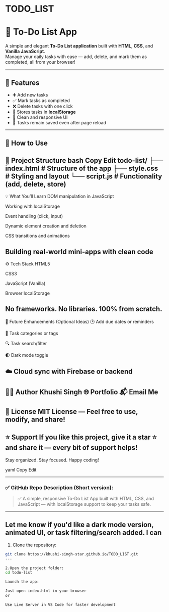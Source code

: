 # TODO_LIST

# 📝 To-Do List App

A simple and elegant **To-Do List application** built with **HTML**, **CSS**, and **Vanilla JavaScript**.  
Manage your daily tasks with ease — add, delete, and mark them as completed, all from your browser!

---

## 🌟 Features

- ➕ Add new tasks
- ✅ Mark tasks as completed
- ❌ Delete tasks with one click
- 💾 Stores tasks in **localStorage**
- 🎨 Clean and responsive UI
- 🔄 Tasks remain saved even after page reload

---

## 🚀 How to Use

📁 Project Structure
bash
Copy
Edit
todo-list/
├── index.html      # Structure of the app
├── style.css       # Styling and layout
└── script.js       # Functionality (add, delete, store)
---
💡 What You’ll Learn
DOM manipulation in JavaScript

Working with localStorage

Event handling (click, input)

Dynamic element creation and deletion

CSS transitions and animations

Building real-world mini-apps with clean code
---
⚙️ Tech Stack
HTML5

CSS3

JavaScript (Vanilla)

Browser localStorage

No frameworks. No libraries. 100% from scratch.
---

🌱 Future Enhancements (Optional Ideas)
🕒 Add due dates or reminders

📂 Task categories or tags

🔍 Task search/filter

🌓 Dark mode toggle

☁️ Cloud sync with Firebase or backend
---

👩‍💻 Author
Khushi Singh
🌐 Portfolio
📬 Email Me
---

📜 License
MIT License — Feel free to use, modify, and share!
---

⭐ Support
If you like this project, give it a star ⭐ and share it — every bit of support helps!
---

Stay organized. Stay focused. Happy coding!

yaml
Copy
Edit

---

### ✅ GitHub Repo Description (Short version):

> ✅ A simple, responsive To-Do List App built with HTML, CSS, and JavaScript — with localStorage support to keep your tasks safe.

---

Let me know if you'd like a **dark mode version**, **animated UI**, or **task filtering/search** added. I can 
---

1. Clone the repository:
```bash
git clone https://khushi-singh-star.github.io/TODO_LIST.git
---

2.Open the project folder:
cd todo-list

Launch the app:

Just open index.html in your browser
or

Use Live Server in VS Code for faster development
